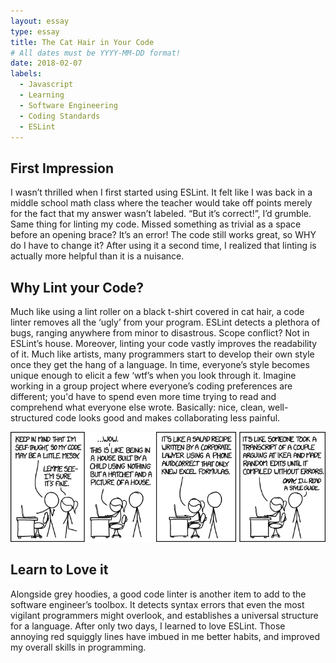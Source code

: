 ```yaml
---
layout: essay
type: essay
title: The Cat Hair in Your Code
# All dates must be YYYY-MM-DD format!
date: 2018-02-07
labels:
  - Javascript
  - Learning
  - Software Engineering
  - Coding Standards
  - ESLint
---
```

## First Impression
I wasn’t thrilled when I first started using ESLint. It felt like I was back in a middle school math class where the teacher would take off points merely for the fact that my answer wasn’t labeled. “But it’s correct!”, I’d grumble. Same thing for linting my code. Missed something as trivial as a space before an opening brace? It’s an error! The code still works great, so WHY do I have to change it? After using it a second time, I realized that linting is actually more helpful than it is a nuisance. 

## Why Lint your Code?
Much like using a lint roller on a black t-shirt covered in cat hair, a code linter removes all the ‘ugly’ from your program. ESLint detects a plethora of bugs, ranging anywhere from minor to disastrous. Scope conflict? Not in ESLint’s house. Moreover, linting your code vastly improves the readability of it. Much like artists, many programmers start to develop their own style once they get the hang of a language. In time, everyone’s style becomes unique enough to elicit a few ‘wtf’s when you look through it. Imagine working in a group project where everyone’s coding preferences are different; you'd have to spend even more time trying to read and comprehend what everyone else wrote. Basically: nice, clean, well-structured code looks good and makes collaborating less painful. 

<img class="ui right spaced image" src="../images/code_quality.png">

## Learn to Love it
Alongside grey hoodies, a good code linter is another item to add to the software engineer’s toolbox. It detects syntax errors that even the most vigilant programmers might overlook, and establishes a universal structure for a language. After only two days, I learned to love ESLint. Those annoying red squiggly lines have imbued in me better habits, and improved my overall skills in programming. 

